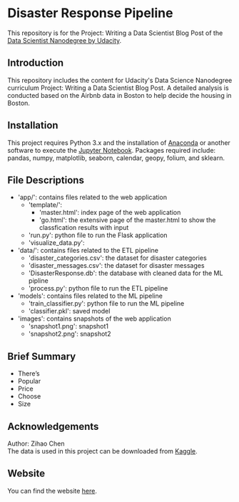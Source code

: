 # Disaster Response Pipeline
This repository is for the Project: Writing a Data Scientist Blog Post of the [Data Scientist Nanodegree by Udacity](https://www.udacity.com/course/data-scientist-nanodegree--nd025).

## Introduction
This repository includes the content for Udacity's Data Science Nanodegree curriculum Project: Writing a Data Scientist Blog Post. A detailed analysis is conducted based on the Airbnb data in Boston to help decide the housing in Boston.

## Installation
This project requires Python 3.x and the installation of [Anaconda](https://www.anaconda.com/) or another software to execute the [Jupyter Notebook](https://ipython.org/notebook.html).
Packages required include: pandas, numpy, matplotlib, seaborn, calendar, geopy, folium, and sklearn.

## File Descriptions
- 'app/': contains files related to the web application
  - 'template/':
    - 'master.html': index page of the web application
    - 'go.html': the extensive page of the master.html to show the classfication results with input
  - 'run.py': python file to run the Flask application 
  - 'visualize_data.py':
- 'data/': contains files related to the ETL pipeline
  - 'disaster_categories.csv': the dataset for disaster categories
  - 'disaster_messages.csv': the dataset for disaster messages
  - 'DisasterResponse.db': the database with cleaned data for the ML pipline
  - 'process.py': python file to run the ETL pipeline
- 'models\': contains files related to the ML pipeline
  - 'train_classifier.py': python file to run the ML pipeline
  - 'classifier.pkl': saved model
- 'images\': contains snapshots of the web application
  - 'snapshot1.png': snapshot1
  - 'snapshot2.png': snapshot2
    

## Brief Summary
* There’s
* Popular
* Price 
* Choose 
* Size

## Acknowledgements
Author: Zihao Chen<br/>
The data is used in this project can be downloaded from [Kaggle](https://www.kaggle.com/airbnb/boston).

## Website
You can find the website [here](https://medium.com/@chenzh0828/data-tells-you-how-to-choose-airbnb-in-boston-that-fits-you-best-edbb0dd64994).
